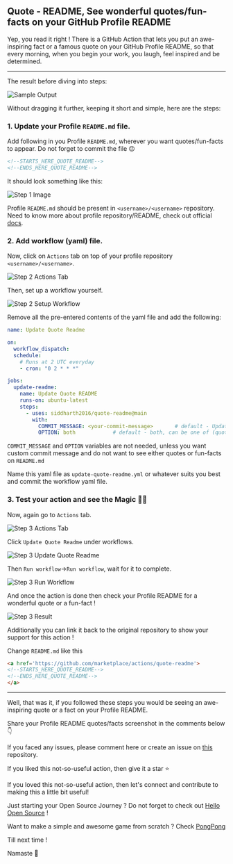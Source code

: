 ## Quote - README, See wonderful quotes/fun-facts on your GitHub Profile README

Yep, you read it right ! There is a GitHub Action that lets you put an awe-inspiring fact or a famous quote on your GitHub Profile README, so that every morning, when you begin your work, you laugh, feel inspired and be determined.

---

The result before diving into steps:

![Sample Output](https://cdn.hashnode.com/res/hashnode/image/upload/v1607754600750/tvDGCLguE.png)


Without dragging it further, keeping it short and simple, here are the steps:

### 1. Update your Profile `README.md` file. 

Add following in you Profile `README.md`, wherever you want quotes/fun-facts to appear. Do not forget to commit the file 😉

```html
<!--STARTS_HERE_QUOTE_README-->
<!--ENDS_HERE_QUOTE_README-->
```

It should look something like this:

![Step 1 Image](https://cdn.hashnode.com/res/hashnode/image/upload/v1607754671536/gjVQcYmY9.png)

Profile `README.md` should be present in `<username>/<username>` repository. Need to know more about profile repository/README, check out official [docs](https://docs.github.com/en/free-pro-team@latest/github/setting-up-and-managing-your-github-profile/managing-your-profile-readme).

### 2. Add workflow (yaml) file.

Now, click on `Actions` tab on top of your profile repository `<username>/<username>`.

![Step 2 Actions Tab](https://cdn.hashnode.com/res/hashnode/image/upload/v1607754761331/BjkM814vx.png)


Then, set up a workflow yourself.

![Step 2 Setup Workflow](https://cdn.hashnode.com/res/hashnode/image/upload/v1607754800999/pQPyBFYBH.png)


Remove all the pre-entered contents of the yaml file and add the following:

```yaml
name: Update Quote Readme

on:
  workflow_dispatch:
  schedule:
    # Runs at 2 UTC everyday
    - cron: "0 2 * * *"

jobs:
  update-readme:
    name: Update Quote README
    runs-on: ubuntu-latest
    steps:
      - uses: siddharth2016/quote-readme@main
        with:
          COMMIT_MESSAGE: <your-commit-message>       # default - Update with quote-readme
          OPTION: both            # default - both, can be one of (quote, funfact, both), if 'both' then will display either a quote or a fact
```

`COMMIT_MESSAGE` and `OPTION` variables are not needed, unless you want custom commit message and do not want to see either quotes or fun-facts on `README.md`

Name this yaml file as `update-quote-readme.yml` or whatever suits you best and commit the workflow yaml file.

### 3. Test your action and see the Magic 🧙‍♂️

Now, again go to `Actions` tab.

![Step 3 Actions Tab](https://cdn.hashnode.com/res/hashnode/image/upload/v1607754874022/8QH0uImma.png)


Click `Update Quote Readme` under workflows.

![Step 3 Update Quote Readme](https://cdn.hashnode.com/res/hashnode/image/upload/v1607754901918/fR4TJyl9b.png)


Then `Run workflow`->`Run workflow`, wait for it to complete.

![Step 3 Run Workflow](https://cdn.hashnode.com/res/hashnode/image/upload/v1607754929095/xxocyyA2G.png)


And once the action is done then check your Profile README for a wonderful quote or a fun-fact !

![Step 3 Result](https://cdn.hashnode.com/res/hashnode/image/upload/v1607754951620/yi4mJoh8_.png)


Additionally you can link it back to the original repository to show your support for this action !

Change `README.md` like this

```html
<a href='https://github.com/marketplace/actions/quote-readme'>
<!--STARTS_HERE_QUOTE_README-->
<!--ENDS_HERE_QUOTE_README-->
</a>
```

---

Well, that was it, if you followed these steps you would be seeing an awe-inspiring quote or a fact on your Profile README.

Share your Profile README quotes/facts screenshot in the comments below 👇

If you faced any issues, please comment here or create an issue on [this](https://github.com/siddharth2016/quote-readme) repository.

If you liked this not-so-useful action, then give it a star ⭐

If you loved this not-so-useful action, then let's connect and contribute to making this a little bit useful!

Just starting your Open Source Journey ? Do not forget to check out [Hello Open Source](https://github.com/siddharth2016/hello-open-source) !

Want to make a simple and awesome game from scratch ? Check [PongPong](https://github.com/siddharth2016/PongPong)

Till next time !

Namaste 🙏